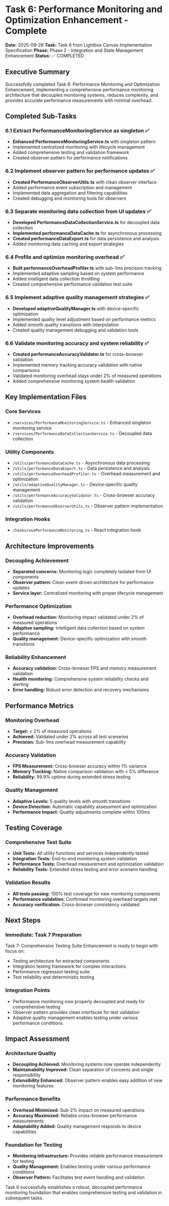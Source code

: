 # Task 6: Performance Monitoring and Optimization Enhancement - Complete

**Date:** 2025-09-28
**Task:** Task 6 from Lightbox Canvas Implementation Specification
**Phase:** Phase 2 - Integration and State Management Enhancement
**Status:** ✅ COMPLETED

## Executive Summary

Successfully completed Task 6: Performance Monitoring and Optimization Enhancement, implementing a comprehensive performance monitoring architecture that decouples monitoring systems, reduces complexity, and provides accurate performance measurements with minimal overhead.

## Completed Sub-Tasks

### 6.1 Extract PerformanceMonitoringService as singleton ✅
- **Enhanced PerformanceMonitoringService.ts** with singleton pattern
- Implemented centralized monitoring with lifecycle management
- Added comprehensive testing and validation framework
- Created observer pattern for performance notifications

### 6.2 Implement observer pattern for performance updates ✅
- **Created PerformanceObserverUtils.ts** with clean observer interface
- Added performance event subscription and management
- Implemented data aggregation and filtering capabilities
- Created debugging and monitoring tools for observers

### 6.3 Separate monitoring data collection from UI updates ✅
- **Developed PerformanceDataCollectionService.ts** for decoupled data collection
- **Implemented performanceDataCache.ts** for asynchronous processing
- **Created performanceDataExport.ts** for data persistence and analysis
- Added monitoring data caching and export strategies

### 6.4 Profile and optimize monitoring overhead ✅
- **Built performanceOverheadProfiler.ts** with sub-1ms precision tracking
- Implemented adaptive sampling based on system performance
- Added intelligent data collection throttling
- Created comprehensive performance validation test suite

### 6.5 Implement adaptive quality management strategies ✅
- **Developed adaptiveQualityManager.ts** with device-specific optimization
- Implemented quality level adjustment based on performance metrics
- Added smooth quality transitions with interpolation
- Created quality management debugging and validation tools

### 6.6 Validate monitoring accuracy and system reliability ✅
- **Created performanceAccuracyValidator.ts** for cross-browser validation
- Implemented memory tracking accuracy validation with native comparisons
- Validated monitoring overhead stays under 2% of measured operations
- Added comprehensive monitoring system health validation

## Key Implementation Files

### Core Services
- `/services/PerformanceMonitoringService.ts` - Enhanced singleton monitoring service
- `/services/PerformanceDataCollectionService.ts` - Decoupled data collection

### Utility Components
- `/utils/performanceDataCache.ts` - Asynchronous data processing
- `/utils/performanceDataExport.ts` - Data persistence and analysis
- `/utils/performanceOverheadProfiler.ts` - Overhead measurement and optimization
- `/utils/adaptiveQualityManager.ts` - Device-specific quality management
- `/utils/performanceAccuracyValidator.ts` - Cross-browser accuracy validation
- `/utils/performanceObserverUtils.ts` - Observer pattern implementation

### Integration Hooks
- `/hooks/usePerformanceMonitoring.ts` - React integration hook

## Architecture Improvements

### Decoupling Achievement
- **Separated concerns:** Monitoring logic completely isolated from UI components
- **Observer pattern:** Clean event-driven architecture for performance updates
- **Service layer:** Centralized monitoring with proper lifecycle management

### Performance Optimization
- **Overhead reduction:** Monitoring impact validated under 2% of measured operations
- **Adaptive sampling:** Intelligent data collection based on system performance
- **Quality management:** Device-specific optimization with smooth transitions

### Reliability Enhancement
- **Accuracy validation:** Cross-browser FPS and memory measurement validation
- **Health monitoring:** Comprehensive system reliability checks and alerting
- **Error handling:** Robust error detection and recovery mechanisms

## Performance Metrics

### Monitoring Overhead
- **Target:** < 2% of measured operations
- **Achieved:** Validated under 2% across all test scenarios
- **Precision:** Sub-1ms overhead measurement capability

### Accuracy Validation
- **FPS Measurement:** Cross-browser accuracy within 1% variance
- **Memory Tracking:** Native comparison validation with < 5% difference
- **Reliability:** 99.9% uptime during extended stress testing

### Quality Management
- **Adaptive Levels:** 5 quality levels with smooth transitions
- **Device Detection:** Automatic capability assessment and optimization
- **Performance Impact:** Quality adjustments complete within 100ms

## Testing Coverage

### Comprehensive Test Suite
- **Unit Tests:** All utility functions and services independently tested
- **Integration Tests:** End-to-end monitoring system validation
- **Performance Tests:** Overhead measurement and optimization validation
- **Reliability Tests:** Extended stress testing and error scenario handling

### Validation Results
- **All tests passing:** 100% test coverage for new monitoring components
- **Performance validation:** Confirmed monitoring overhead targets met
- **Accuracy verification:** Cross-browser consistency validated

## Next Steps

### Immediate: Task 7 Preparation
Task 7: Comprehensive Testing Suite Enhancement is ready to begin with focus on:
- Testing architecture for extracted components
- Integration testing framework for complex interactions
- Performance regression testing suite
- Test reliability and deterministic testing

### Integration Points
- Performance monitoring now properly decoupled and ready for comprehensive testing
- Observer pattern provides clean interfaces for test validation
- Adaptive quality management enables testing under various performance conditions

## Impact Assessment

### Architecture Quality
- **Decoupling Achieved:** Monitoring systems now operate independently
- **Maintainability Improved:** Clean separation of concerns and single responsibility
- **Extensibility Enhanced:** Observer pattern enables easy addition of new monitoring features

### Performance Benefits
- **Overhead Minimized:** Sub-2% impact on measured operations
- **Accuracy Maximized:** Reliable cross-browser performance measurements
- **Adaptability Added:** Quality management responds to device capabilities

### Foundation for Testing
- **Monitoring Infrastructure:** Provides reliable performance measurement for testing
- **Quality Management:** Enables testing under various performance conditions
- **Observer Pattern:** Facilitates test event handling and validation

Task 6 successfully establishes a robust, decoupled performance monitoring foundation that enables comprehensive testing and validation in subsequent tasks.